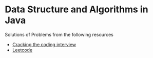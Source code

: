 # Data Structure and Algorithms in Java
Solutions of Problems from the following resources
- [Cracking the coding interview](http://www.crackingthecodinginterview.com/)
- [Leetcode](https://leetcode.com/)
